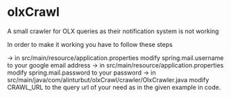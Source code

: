 # olxCrawl
A small crawler for OLX queries as their notification system is not working

In order to make it working you have to follow these steps

-> in src/main/resource/application.properties modify spring.mail.username to your google email address
-> in src/main/resource/application.properties modify spring.mail.password to your password
-> in src/main/java/com/alinturbut/olxCrawl/crawler/OlxCrawler.java modify CRAWL_URL to the query url of your need as in the given example in code.
